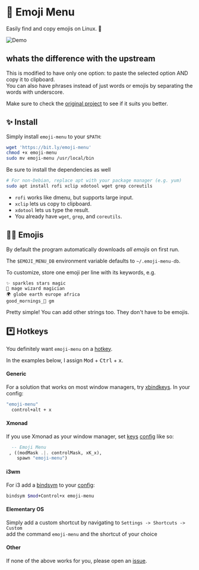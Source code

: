 # 🎩 Emoji Menu

Easily find and copy emojis on Linux. 🥳

![Demo](https://d3vv6lp55qjaqc.cloudfront.net/items/3F2e2K433s0T301d0Z0n/Peek%202019-01-04%2019-05%20take%205.gif?X-CloudApp-Visitor-Id=152352&v=a32b86c6)
  

## whats the difference with the upstream

This is modified to have only one option:  to paste the selected option AND copy it to clipboard.  
You can also have phrases instead of just words or emojis by separating the words with underscore.  
  
Make sure to check the [original project](https://github.com/jchook/emoji-menu) to see if it suits you better.

## ✨ Install

Simply install `emoji-menu` to your `$PATH`:

```sh
wget 'https://bit.ly/emoji-menu'
chmod +x emoji-menu
sudo mv emoji-menu /usr/local/bin
```

Be sure to install the dependencies as well

```sh
# For non-Debian, replace apt with your package manager (e.g. yum)
sudo apt install rofi xclip xdotool wget grep coreutils
```

- `rofi` works like dmenu, but supports large input.
- `xclip` lets us copy to clipboard.
- `xdotool` lets us type the result.
- You already have `wget`, `grep`, and `coreutils`.

## 👨‍🎤 Emojis

By default the program automatically downloads _all emojis_ on first run.

The `$EMOJI_MENU_DB` environment variable defaults to `~/.emoji-menu-db`.

To customize, store one emoji per line with its keywords, e.g.

```
✨ sparkles stars magic
🧙 mage wizard magician
🌍 globe earth europe africa
good_mornings_🌇 gm
```

Pretty simple! You can add other strings too. They don't have to be emojis.

## \*️⃣ Hotkeys

You definitely want `emoji-menu` on a [hotkey](https://wiki.archlinux.org/index.php/Keyboard_shortcuts#Customization).

In the examples below, I assign <kbd>Mod</kbd> + <kbd>Ctrl</kbd> + <kbd>x</kbd>.

#### Generic

For a solution that works on most window managers, try [xbindkeys](https://wiki.archlinux.org/index.php/Xbindkeys). In your config:

```sh
"emoji-menu"
  control+alt + x
```

#### Xmonad

If you use Xmonad as your window manager, set [keys](http://hackage.haskell.org/package/xmonad-0.15/docs/XMonad-Core.html#t:XConfig) [config](https://github.com/vicfryzel/xmonad-config/blob/85c2ca392125ade3bb122e72a99af640896a0727/xmonad.hs#L160-L162) like so:

```haskell
  -- Emoji Menu
 , ((modMask .|. controlMask, xK_x),
    spawn "emoji-menu")
```

#### i3wm

For i3 add a [bindsym](https://i3wm.org/docs/userguide.html#keybindings) to your [config](https://i3wm.org/docs/userguide.html#configuring):

```sh
bindsym $mod+Control+x emoji-menu
```

#### Elementary OS

Simply add a custom shortcut by navigating to `Settings -> Shortcuts -> Custom`  
add the command `emoji-menu` and the shortcut of your choice  
  
#### Other

If none of the above works for you, please open an [issue](https://github.com/jchook/emoji-menu/issues/new).
